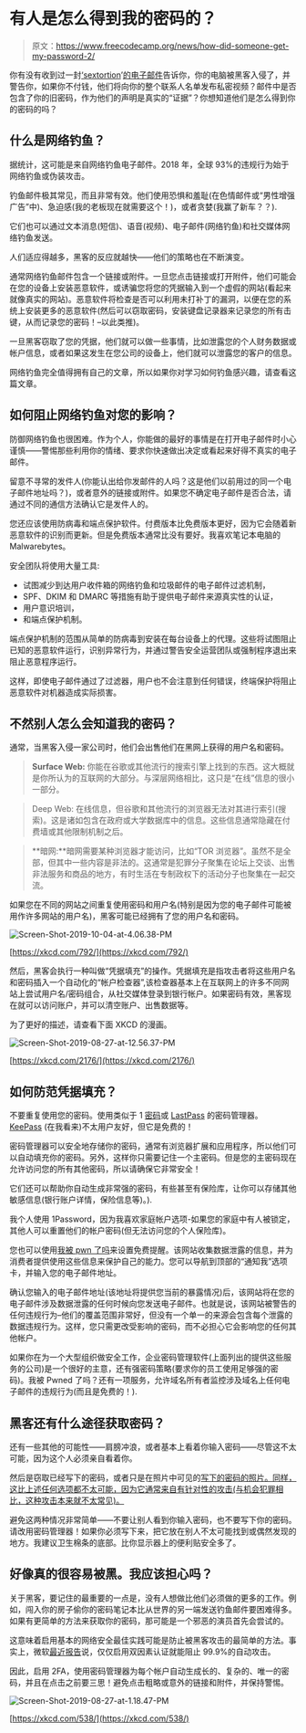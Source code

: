 # 有人是怎么得到我的密码的？

> 原文：<https://www.freecodecamp.org/news/how-did-someone-get-my-password-2/>

你有没有收到过一封[‘sextortion](https://www.forbes.com/sites/zakdoffman/2019/08/05/200m-email-addresses-held-by-sextortion-attackers-is-yours-on-their-list/#4214f11f67e4)’[的电子邮件](https://www.cnbc.com/2019/06/17/email-sextortion-scams-on-the-rise-says-fbi.html)告诉你，你的电脑被黑客入侵了，并警告你，如果你不付钱，他们将向你的整个联系人名单发布私密视频？邮件中是否包含了你的旧密码，作为他们的声明是真实的“证据”？你想知道他们是怎么得到你的密码的吗？

## 什么是网络钓鱼？

据统计，这可能是来自网络钓鱼电子邮件。2018 年，全球 93%的违规行为始于网络钓鱼或伪装攻击。

钓鱼邮件极其常见，而且非常有效。他们使用恐惧和羞耻(在色情邮件或“男性增强广告”中)、急迫感(我的老板现在就需要这个！)，或者贪婪(我赢了新车？？).

它们也可以通过文本消息(短信)、语音(视频)、电子邮件(网络钓鱼)和社交媒体网络钓鱼发送。

人们适应得越多，黑客的反应就越快——他们的策略也在不断演变。

通常网络钓鱼邮件包含一个链接或附件。一旦您点击链接或打开附件，他们可能会在您的设备上安装恶意软件，或诱骗您将您的凭据输入到一个虚假的网站(看起来就像真实的网站)。恶意软件将检查是否可以利用未打补丁的漏洞，以便在您的系统上安装更多的恶意软件(然后可以窃取密码，安装键盘记录器来记录您的所有击键，从而记录您的密码！–以此类推)。

一旦黑客窃取了您的凭据，他们就可以做一些事情，比如泄露您的个人财务数据或帐户信息，或者如果这发生在您公司的设备上，他们就可以泄露您的客户的信息。

网络钓鱼完全值得拥有自己的文章，所以如果你对学习如何钓鱼感兴趣，请查看这篇文章。

## 如何阻止网络钓鱼对您的影响？

防御网络钓鱼也很困难。作为个人，你能做的最好的事情是在打开电子邮件时小心谨慎——警惕那些利用你的情绪、要求你快速做出决定或看起来好得不真实的电子邮件。

留意不寻常的发件人(你能认出给你发邮件的人吗？这是他们以前用过的同一个电子邮件地址吗？)，或者意外的链接或附件。如果您不确定电子邮件是否合法，请通过不同的通信方法确认它是发件人的。

您还应该使用防病毒和端点保护软件。付费版本比免费版本更好，因为它会随着新恶意软件的识别而更新。但是免费版本通常比没有要好。我喜欢笔记本电脑的 Malwarebytes。

安全团队将使用大量工具:

*   试图减少到达用户收件箱的网络钓鱼和垃圾邮件的电子邮件过滤机制，
*   SPF、DKIM 和 DMARC 等措施有助于提供电子邮件来源真实性的认证，
*   用户意识培训，
*   和端点保护机制。

端点保护机制的范围从简单的防病毒到安装在每台设备上的代理。这些将试图阻止已知的恶意软件运行，识别异常行为，并通过警告安全运营团队或强制程序退出来阻止恶意程序运行。

这样，即使电子邮件通过了过滤器，用户也不会注意到任何错误，终端保护将阻止恶意软件对机器造成实际损害。

## 不然别人怎么会知道我的密码？

通常，当黑客入侵一家公司时，他们会出售他们在黑网上获得的用户名和密码。

> **Surface Web:** 你能在谷歌或其他流行的搜索引擎上找到的东西。这大概就是你所认为的互联网的大部分。与深层网络相比，这只是“在线”信息的很小一部分。

> Deep Web: 在线信息，但谷歌和其他流行的浏览器无法对其进行索引(搜索)。这是诸如包含在政府或大学数据库中的信息。这些信息通常隐藏在付费墙或其他限制机制之后。

> **暗网:**暗网需要某种浏览器才能访问，比如“TOR 浏览器”。虽然不是全部，但其中一些内容是非法的。这通常是犯罪分子聚集在论坛上交谈、出售非法服务和商品的地方，有时生活在专制政权下的活动分子也聚集在一起交流。

如果您在不同的网站之间重复使用密码和用户名(特别是因为您的电子邮件可能被用作许多网站的用户名)，黑客可能已经拥有了您的用户名和密码。

![Screen-Shot-2019-10-04-at-4.06.38-PM](img/0faacfeabb91d01e4b48f704e433b1ee.png)

[https://xkcd.com/792/](https://xkcd.com/792/)

然后，黑客会执行一种叫做“凭据填充”的操作。凭据填充是指攻击者将这些用户名和密码插入一个自动化的“帐户检查器”,该检查器基本上在互联网上的许多不同网站上尝试用户名/密码组合，从社交媒体登录到银行帐户。如果密码有效，黑客现在就可以访问账户，并可以清空账户、出售数据等。

为了更好的描述，请查看下面 XKCD 的漫画。

![Screen-Shot-2019-08-27-at-12.56.37-PM](img/182d55fafa3fd8dc3be29d688f135392.png)

[https://xkcd.com/2176/](https://xkcd.com/2176/)

## 如何防范凭据填充？

不要重复使用您的密码。使用类似于 1 [密码](https://1password.com/)或 [LastPass](https://www.lastpass.com/solutions/business-password-manager) 的密码管理器。 [KeePass](https://keepass.info/) (在我看来)不太用户友好，但它是免费的！

密码管理器可以安全地存储你的密码，通常有浏览器扩展和应用程序，所以他们可以自动填充你的密码。另外，这样你只需要记住一个主密码。但是您的主密码现在允许访问您的所有其他密码，所以请确保它非常安全！

它们还可以帮助你自动生成非常强的密码，有些甚至有保险库，让你可以存储其他敏感信息(银行账户详情，保险信息等)。).

我个人使用 1Password，因为我喜欢家庭帐户选项-如果您的家庭中有人被锁定，其他人可以重置他们的帐户密码(但无法访问您的个人保险库)。

您也可以使用[我被 pwn 了吗](https://haveibeenpwned.com/)来设置免费提醒。该网站收集数据泄露的信息，并为消费者提供使用这些信息来保护自己的能力。您可以导航到顶部的“通知我”选项卡，并输入您的电子邮件地址。

确认您输入的电子邮件地址(该地址将提供您当前的暴露情况)后，该网站将在您的电子邮件涉及数据泄露的任何时候向您发送电子邮件。也就是说，该网站被警告的任何违规行为–他们的覆盖范围非常好，但没有一个单一的来源会包含每个泄露的数据违规行为。这样，您只需更改受影响的密码，而不必担心它会影响您的任何其他帐户。

如果你在为一个大型组织做安全工作，企业密码管理软件(上面列出的提供这些服务的公司)是一个很好的主意，还有强密码策略(要求你的员工使用足够强的密码)。我被 Pwned 了吗？还有一项服务，允许域名所有者监控涉及域名上任何电子邮件的违规行为(而且是免费的！).

## 黑客还有什么途径获取密码？

还有一些其他的可能性——肩膀冲浪，或者基本上看着你输入密码——尽管这不太可能，因为这个人必须亲自看着你。

然后是窃取已经写下的密码，或者只是在照片中可见的[写下的密码的照片。同样，这比上述任何选项都不太可能，因为它通常来自有针对性的攻击(与机会犯罪相比，这种攻击本来就不太常见)。](https://www.businessinsider.com/hawaii-emergency-agency-password-discovered-in-photo-sparks-security-criticism-2018-1)

避免这两种情况非常简单——不要让别人看到你输入密码，也不要写下你的密码。请改用密码管理器！如果你必须写下来，把它放在别人不太可能找到或偶然发现的地方。我建议卫生棉条的底部。比你显示器上的便利贴安全多了。

## 好像真的很容易被黑。我应该担心吗？

关于黑客，要记住的最重要的一点是，没有人想做比他们必须做的更多的工作。例如，闯入你的房子偷你的密码笔记本比从世界的另一端发送钓鱼邮件要困难得多。如果有更简单的方法来获取你的密码，那可能是一个邪恶的演员首先会尝试的。

这意味着启用基本的网络安全最佳实践可能是防止被黑客攻击的最简单的方法。事实上，微软[最近报告](https://www.zdnet.com/article/microsoft-using-multi-factor-authentication-blocks-99-9-of-account-hacks/)说，仅仅启用双因素认证就能阻止 99.9%的自动攻击。

因此，启用 2FA，使用密码管理器为每个帐户自动生成长的、复杂的、唯一的密码，并且在点击之前要三思！避免点击粗略或意外的链接和附件，并保持警惕。

![Screen-Shot-2019-08-27-at-1.18.47-PM](img/337226830b3f55c415170508cdd1a6d4.png)

[https://xkcd.com/538/](https://xkcd.com/538/)